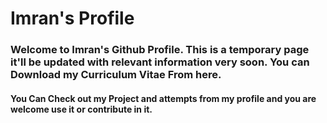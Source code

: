 # Imran's Profile
### Welcome to Imran's Github Profile. This is a temporary page it'll be updated with relevant information very soon. You can Download my <bold>Curriculum Vitae</bold> From here.
#### You Can Check out my Project and attempts from my profile and you are welcome use it or contribute in it.
